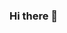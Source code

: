 ### Hi there 👋

<!--
**huilingZhou/huilingZhou** is a ✨ _special_ ✨ repository because its `README.md` (this file) appears on your GitHub profile.

以下是一些帮助您入门的想法：
阮**的文章 https://www.ruanyifeng.com/blog/opinions/  

重绘与回流的理解 
http://www.ruanyifeng.com/blog/2015/09/web-page-performance-in-depth.html

CSS与JS对DOM解析和渲染的影响
CSS 不会阻止 DOM 解析，但会阻止 DOM 渲染。JS 会阻止 DOM 的解析和渲染。CSS 会JS 的执行缓冲。

